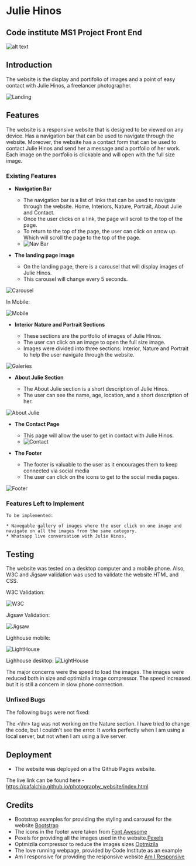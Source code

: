 # Julie Hinos

## Code institute MS1 Project Front End

![alt text](assets/images/readme/responsive.png)

## Introduction

The website is the display and portifolio of images and a point of easy contact with Julie Hinos, a freelancer photographer.

![Landing](assets/images/readme/landing.png)

## Features

The website is a responsive website that is designed to be viewed on any device. Has a navigation bar that can be used to navigate through the website.
Moreover, the website has a contact form that can be used to contact Julie Hinos and send her a message and a portfolio of her work.
Each image on the portfolio is clickable and will open with the full size image.

### Existing Features

- **Navigation Bar**

  - The navigation bar is a list of links that can be used to navigate through the website. Home, Interiors, Nature, Portrait, About Julie and Contact.
  - Once the user clicks on a link, the page will scroll to the top of the page.
  - To return to the top of the page, the user can click on arrow up. Which will scroll the page to the top of the page.
  - ![Nav Bar](assets/images/readme/nav_bar.png)

- **The landing page image**

  - On the landing page, there is a carousel that will display images of Julie Hinos.
  - This carousel will change every 5 seconds.

![Carousel](assets/images/readme/carousel.png)

In Mobile:

![Mobile](assets/images/readme/carousel_mobile.png)

- **Interior Nature and Portrait Sections**

  - These sections are the portfolio of images of Julie Hinos.
  - The user can click on an image to open the full size image.
  - Images were divided into three sections: Interior, Nature and Portrait to help the user navigate through the website.

![Galeries](assets/images/readme/interior.png)

- **About Julie Section**

  - The About Julie section is a short description of Julie Hinos.
  - The user can see the name, age, location, and a short description of her.

![About Julie](assets/images/readme/about.png)

- **The Contact Page**

  - This page will allow the user to get in contact with Julie Hinos.
  - ![Contact](assets/images/readme/contact.png)

- **The Footer**

  - The footer is valuable to the user as it encourages them to keep connected via social media
  - The user can click on the icons to get to the social media pages.

![Footer](assets/images/readme/footer.png)

### Features Left to Implement

    To be implemented:

    * Navegable gallery of images where the user click on one image and navigate on all the images from the same category.
    * Whatsapp live conversation with Julie Hinos.

## Testing

The website was tested on a desktop computer and a mobile phone.
Also, W3C and Jigsaw validation was used to validate the website HTML and CSS.

W3C Validation:

![W3C](assets/images/readme/W3C.png)

Jigsaw Validation:

![Jigsaw](assets/images/readme/jigsaw.png)

Lighhouse mobile:

![LightHouse](assets/images/readme/light_mobile.png)

Lighhouse desktop:
![LightHouse](assets/images/readme/light_desk.png)

The major concerns were the speed to load the images. The images were reduced both in size and optimizila image compressor. The speed increased but it is still a concern in slow phone connection.

### Unfixed Bugs

The following bugs were not fixed:

The <\hr> tag was not working on the Nature section. I have tried to change the code, but I couldn't see the error. It works perfectly when I am using a local server, but not when I am using a live server.

## Deployment

- The website was deployed on a the Github Pages website.

The live link can be found here - https://cafalchio.github.io/photography_website/index.html

## Credits

- Bootstrap examples for providing the styling and carousel for the website [Bootstrap](https://getbootstrap.com/)
- The icons in the footer were taken from [Font Awesome](https://fontawesome.com/)
- Pexels for providing all the images used in the website.[Pexels](https://www.pexels.com/)
- Optmizila compressor to reduce the images sizes [Optmizila](https://optmizila.com/)
- The love running webpage, provided by Code Institute as an example
- Am I responsive for providing the responsive website [Am I Responsive](http://ami.responsivedesign.is/)
